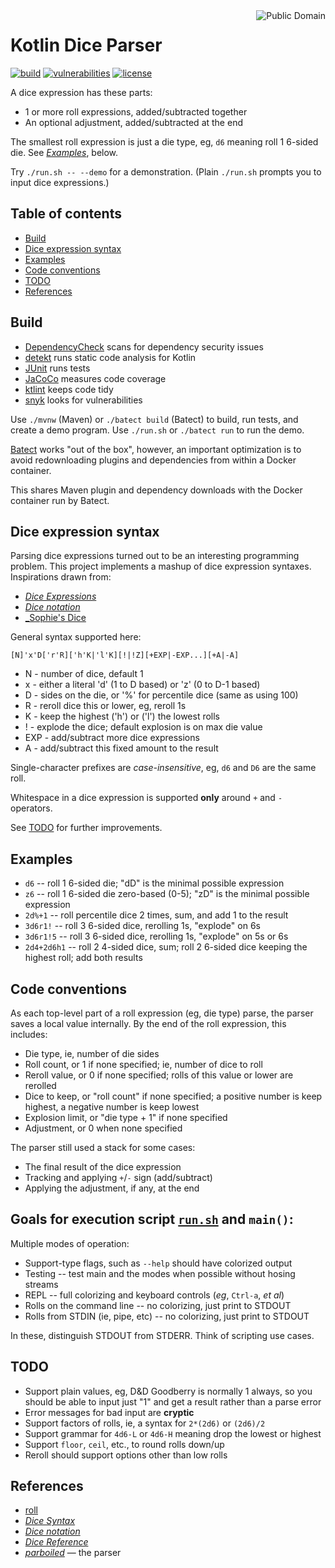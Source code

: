 <a href="LICENSE.md">
<img src="https://unlicense.org/pd-icon.png" alt="Public Domain" align="right"/>
</a>

# Kotlin Dice Parser

[![build](https://github.com/binkley/kotlin-dice/workflows/build/badge.svg)](https://github.com/binkley/kotlin-dice/actions)
[![vulnerabilities](https://snyk.io/test/github/binkley/kotlin-dice/badge.svg)](https://snyk.io/test/github/binkley/kotlin-dice)
[![license](https://img.shields.io/badge/license-Public%20Domain-blue.svg)](http://unlicense.org/)

A dice expression has these parts:

- 1 or more roll expressions, added/subtracted together
- An optional adjustment, added/subtracted at the end

The smallest roll expression is just a die type, eg, `d6` meaning roll 1
6-sided die.  See [_Examples_](#examples), below.

Try `./run.sh -- --demo` for a demonstration.  (Plain `./run.sh` prompts 
you to input dice expressions.)

## Table of contents

* [Build](#build)
* [Dice expression syntax](#dice-expression-syntax)
* [Examples](#examples)
* [Code conventions](#code-conventions)
* [TODO](#todo)
* [References](#references)

## Build

* [DependencyCheck](https://github.com/jeremylong/DependencyCheck) scans
for dependency security issues
* [detekt](https://github.com/arturbosch/detekt) runs static code analysis
for Kotlin
* [JUnit](https://github.com/junit-team/junit5) runs tests
* [JaCoCo](https://github.com/jacoco/jacoco) measures code coverage
* [ktlint](https://github.com/pinterest/ktlint) keeps code tidy
* [snyk](https://snyk.io/test/github/binkley/kotlin-dice) looks for
vulnerabilities

Use `./mvnw` (Maven) or `./batect build` (Batect) to build, run tests, and
create a demo program.  Use `./run.sh` or `./batect run` to run the demo.

[Batect](https://batect.dev/) works "out of the box", however, an important
optimization is to avoid redownloading plugins and dependencies from within
a Docker container.

This shares Maven plugin and dependency downloads with the Docker container
run by Batect.

## Dice expression syntax

Parsing dice expressions turned out to be an interesting programming problem.
This project implements a mashup of dice expression syntaxes. Inspirations
drawn from:

- [_Dice Expressions_](https://wiki.rptools.info/index.php/Dice_Expressions)
- [_Dice notation_](https://en.wikipedia.org/wiki/Dice_notation)
- [_Sophie's Dice](https://sophiehoulden.com/dice/documentation/notation.html)

General syntax supported here:

```
[N]'x'D['r'R]['h'K|'l'K][!|!Z][+EXP|-EXP...][+A|-A]
```

- N - number of dice, default 1
- x - either a literal 'd' (1 to D based) or 'z' (0 to D-1 based)
- D - sides on the die, or '%' for percentile dice (same as using 100)
- R - reroll dice this or lower, eg, reroll 1s
- K - keep the highest ('h') or ('l') the lowest rolls
- ! - explode the dice; default explosion is on max die value
- EXP - add/subtract more dice expressions
- A - add/subtract this fixed amount to the result

Single-character prefixes are _case-insensitive_, eg, `d6` and `D6` are the
same roll.

Whitespace in a dice expression is supported **only** around `+` and `-` 
operators.

See [TODO](#todo) for further improvements.

## Examples

- `d6` -- roll 1 6-sided die; "dD" is the minimal possible expression
- `z6` -- roll 1 6-sided die zero-based (0-5); "zD" is the minimal possible 
  expression
- `2d%+1` -- roll percentile dice 2 times, sum, and add 1 to the result
- `3d6r1!` -- roll 3 6-sided dice, rerolling 1s, "explode" on 6s
- `3d6r1!5` -- roll 3 6-sided dice, rerolling 1s, "explode" on 5s or 6s
- `2d4+2d6h1` -- roll 2 4-sided dice, sum; roll 2 6-sided dice keeping the
  highest roll; add both results

## Code conventions

As each top-level part of a roll expression (eg, die type) parse, the parser 
saves a local value internally.  By the end of the roll expression, this
includes:

- Die type, ie, number of die sides
- Roll count, or 1 if none specified; ie, number of dice to roll
- Reroll value, or 0 if none specified; rolls of this value or lower are
  rerolled
- Dice to keep, or "roll count" if none specified; a positive number is
  keep highest, a negative number is keep lowest
- Explosion limit, or "die type + 1" if none specified
- Adjustment, or 0 when none specified

The parser still used a stack for some cases:

- The final result of the dice expression
- Tracking and applying `+`/`-` sign (add/subtract)
- Applying the adjustment, if any, at the end

## Goals for execution script [`run.sh`](./run.sh) and `main()`:

Multiple modes of operation:

- Support-type flags, such as `--help` should have colorized output
- Testing -- test main and the modes when possible without hosing streams
- REPL -- full colorizing and keyboard controls (_eg_, `Ctrl-a`, _et al_)
- Rolls on the command line -- no colorizing, just print to STDOUT
- Rolls from STDIN (ie, pipe, etc) -- no colorizing, just print to STDOUT

In these, distinguish STDOUT from STDERR.  Think of scripting use cases.

## TODO

* Support plain values, eg, D&amp;D Goodberry is normally 1 always, so you 
  should be able to input just "1" and get a result rather than a parse error
* Error messages for bad input are **cryptic**
* Support factors of rolls, ie, a syntax for `2*(2d6)` or `(2d6)/2`
* Support grammar for `4d6-L` or `4d6-H` meaning drop the lowest or highest
* Support `floor`, `ceil`, etc., to round rolls down/up
* Reroll should support options other than low rolls

## References

* [roll](https://github.com/matteocorti/roll#examples)
* [_Dice Syntax_](https://rollem.rocks/syntax/)
* [_Dice notation_](https://en.wikipedia.org/wiki/Dice_notation)
* [_Dice Reference_](https://wiki.roll20.net/Dice_Reference)
* [_parboiled_](https://github.com/sirthias/parboiled/wiki) &mdash; the parser
